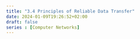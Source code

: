 ```yaml
---
title: "3.4 Principles of Reliable Data Transfer"
date: 2024-01-09T19:26:52+02:00
draft: false
series : [Computer Networks]
---
```



